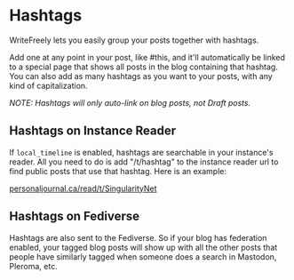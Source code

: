 # Hashtags

WriteFreely lets you easily group your posts together with hashtags.

Add one at any point in your post, like #this, and it'll automatically be linked to a special page that shows all posts in the blog containing that hashtag. You can also add as many hashtags as you want to your posts, with any kind of capitalization.

_NOTE: Hashtags will only auto-link on blog posts, not Draft posts._

## Hashtags on Instance Reader

If ```local_timeline``` is enabled, hashtags are searchable in your instance's reader. All you need to do is add "/t/hashtag" to the instance reader url to find public posts that use that hashtag. Here is an example:

[personaljournal.ca/read/t/SingularityNet](https://personaljournal.ca/read/t/SingularityNet)

## Hashtags on Fediverse

Hashtags are also sent to the Fediverse. So if your blog has federation enabled, your tagged blog posts will show up with all the other posts that people have similarly tagged when someone does a search in Mastodon, Pleroma, etc.
